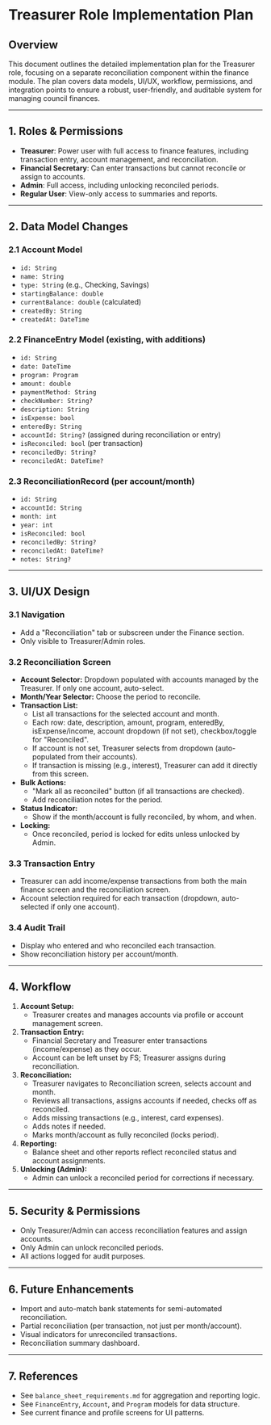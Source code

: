 # Treasurer Role Implementation Plan

## Overview
This document outlines the detailed implementation plan for the Treasurer role, focusing on a separate reconciliation component within the finance module. The plan covers data models, UI/UX, workflow, permissions, and integration points to ensure a robust, user-friendly, and auditable system for managing council finances.

---

## 1. Roles & Permissions
- **Treasurer**: Power user with full access to finance features, including transaction entry, account management, and reconciliation.
- **Financial Secretary**: Can enter transactions but cannot reconcile or assign to accounts.
- **Admin**: Full access, including unlocking reconciled periods.
- **Regular User**: View-only access to summaries and reports.

---

## 2. Data Model Changes

### 2.1 Account Model
- `id: String`
- `name: String`
- `type: String` (e.g., Checking, Savings)
- `startingBalance: double`
- `currentBalance: double` (calculated)
- `createdBy: String`
- `createdAt: DateTime`

### 2.2 FinanceEntry Model (existing, with additions)
- `id: String`
- `date: DateTime`
- `program: Program`
- `amount: double`
- `paymentMethod: String`
- `checkNumber: String?`
- `description: String`
- `isExpense: bool`
- `enteredBy: String`
- `accountId: String?` (assigned during reconciliation or entry)
- `isReconciled: bool` (per transaction)
- `reconciledBy: String?`
- `reconciledAt: DateTime?`

### 2.3 ReconciliationRecord (per account/month)
- `id: String`
- `accountId: String`
- `month: int`
- `year: int`
- `isReconciled: bool`
- `reconciledBy: String?`
- `reconciledAt: DateTime?`
- `notes: String?`

---

## 3. UI/UX Design

### 3.1 Navigation
- Add a "Reconciliation" tab or subscreen under the Finance section.
- Only visible to Treasurer/Admin roles.

### 3.2 Reconciliation Screen
- **Account Selector:** Dropdown populated with accounts managed by the Treasurer. If only one account, auto-select.
- **Month/Year Selector:** Choose the period to reconcile.
- **Transaction List:**
  - List all transactions for the selected account and month.
  - Each row: date, description, amount, program, enteredBy, isExpense/income, account dropdown (if not set), checkbox/toggle for "Reconciled".
  - If account is not set, Treasurer selects from dropdown (auto-populated from their accounts).
  - If transaction is missing (e.g., interest), Treasurer can add it directly from this screen.
- **Bulk Actions:**
  - "Mark all as reconciled" button (if all transactions are checked).
  - Add reconciliation notes for the period.
- **Status Indicator:**
  - Show if the month/account is fully reconciled, by whom, and when.
- **Locking:**
  - Once reconciled, period is locked for edits unless unlocked by Admin.

### 3.3 Transaction Entry
- Treasurer can add income/expense transactions from both the main finance screen and the reconciliation screen.
- Account selection required for each transaction (dropdown, auto-selected if only one account).

### 3.4 Audit Trail
- Display who entered and who reconciled each transaction.
- Show reconciliation history per account/month.

---

## 4. Workflow

1. **Account Setup:**
   - Treasurer creates and manages accounts via profile or account management screen.
2. **Transaction Entry:**
   - Financial Secretary and Treasurer enter transactions (income/expense) as they occur.
   - Account can be left unset by FS; Treasurer assigns during reconciliation.
3. **Reconciliation:**
   - Treasurer navigates to Reconciliation screen, selects account and month.
   - Reviews all transactions, assigns accounts if needed, checks off as reconciled.
   - Adds missing transactions (e.g., interest, card expenses).
   - Adds notes if needed.
   - Marks month/account as fully reconciled (locks period).
4. **Reporting:**
   - Balance sheet and other reports reflect reconciled status and account assignments.
5. **Unlocking (Admin):**
   - Admin can unlock a reconciled period for corrections if necessary.

---

## 5. Security & Permissions
- Only Treasurer/Admin can access reconciliation features and assign accounts.
- Only Admin can unlock reconciled periods.
- All actions logged for audit purposes.

---

## 6. Future Enhancements
- Import and auto-match bank statements for semi-automated reconciliation.
- Partial reconciliation (per transaction, not just per month/account).
- Visual indicators for unreconciled transactions.
- Reconciliation summary dashboard.

---

## 7. References
- See `balance_sheet_requirements.md` for aggregation and reporting logic.
- See `FinanceEntry`, `Account`, and `Program` models for data structure.
- See current finance and profile screens for UI patterns. 